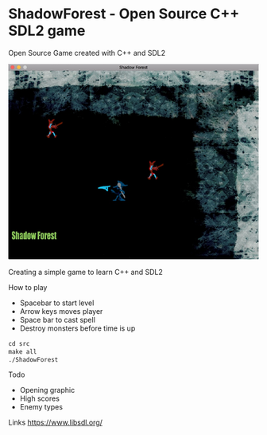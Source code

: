 # ShadowForest - Open Source C++ SDL2 game

Open Source Game created with C++ and SDL2

![Alt text](screenshot.jpg?raw=true "Screenshot")

Creating a simple game to learn C++ and SDL2

How to play
* Spacebar to start level
* Arrow keys moves player
* Space bar to cast spell
* Destroy monsters before time is up

```
cd src
make all
./ShadowForest
```

Todo
* Opening graphic
* High scores
* Enemy types

Links
https://www.libsdl.org/

